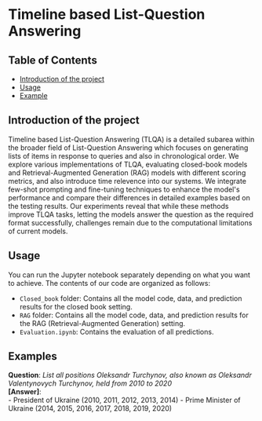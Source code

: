 # Timeline based List-Question Answering

## Table of Contents
- [Introduction of the project](#introduction-of-the-project)
- [Usage](#usage)
- [Example](#example)

## Introduction of the project
Timeline based List-Question Answering (TLQA) is a detailed subarea within the broader field of List-Question Answering which focuses on generating lists of items in response to queries and also in chronological order. We explore various implementations of TLQA, evaluating closed-book models and Retrieval-Augmented Generation (RAG) models with different scoring metrics, and also introduce time relevence into our systems. We integrate few-shot prompting and fine-tuning techniques to enhance the model's performance and compare their differences in detailed examples based on the testing results. Our experiments reveal that while these methods improve TLQA tasks, letting the models answer the question as the required format successfully, challenges remain due to the computational limitations of current models. 
## Usage

You can run the Jupyter notebook separately depending on what you want to achieve. The contents of our code are organized as follows:

- `Closed_book` folder: Contains all the model code, data, and prediction results for the closed book setting.
- `RAG` folder: Contains all the model code, data, and prediction results for the RAG (Retrieval-Augmented Generation) setting.
- `Evaluation.ipynb`: Contains the evaluation of all predictions.


## Examples
**Question**: *List all positions Oleksandr Turchynov, also known as Oleksandr Valentynovych Turchynov, held from 2010 to 2020*  
**[Answer]**:  
    - President of Ukraine (2010, 2011, 2012, 2013, 2014)
    - Prime Minister of Ukraine (2014, 2015, 2016, 2017, 2018, 2019, 2020)
